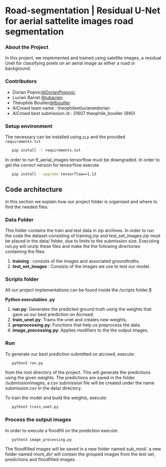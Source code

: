 # Road-segmentation | Residual U-Net for aerial sattelite images road segmentation

### About the Project
In this project, we implemented and trained using satellite images, a residual
Unet for classifying pixels on an aerial image as either a road or
background.


### Contributors
- Dorian Popvic[@DorianPopovic](https://github.com/DorianPopovic)
- Lucien Barret [@lubacien](https://github.com/lubacien)
- Théophile Bouiller[@tbouiller](https://github.com/tbouiller)
- AiCrowd team name : theophileetlucienetdorian 
- AiCrowd best submission id : 31607 theophile_bouiller (890)
### Setup environment
The necessary can be installed using `pip` and the provided `requirements.txt`
```bash
   pip install -r requirements.txt
```
In order to run tf_aerial_images tensorflow must be downgraded. In order to get the correct version for tensorflow execute 
```bash
   pip install --upgrade tensorflow==1.13
```
## Code architecture
In this section we explain how our project folder is organised and where to find the needed files.

### Data Folder
This folder contains the train and test data in zip archives. In order to run the code the dataset consisting of training.zip and test_set_images.zip must be placed in the data/ folder, due to limits to the submission size. Executing run.py will unzip these files and make the the following directories containing the files:

1. **training** : consists of the images and associated groundtruths.
2. **test_set_images** : Consists of the images we use to test our model.

### Scripts folder
All our project implementations can be found inside the /scripts folder.$

**Python executables .py**

1. **run.py**: Generates the predicted ground truth using the weights that gave us our best prediction on Aicrowd.
2. **train_unet.py**: Trains the unet and creates new weights.
3. **preprocessing.py**: Functions that help us preprocess the data.
4. **image_processing.py**: Applies modifiers to the the output images.

### Run
To generate our best prediction submitted on aicrowd, execute:
```bash
   python3 run.py
```
from the root directory of the project. This will generate the predictions using the given weights.
The predictions are saved in the folder /submissionimages, a csv submission file will be created under the name submission.csv in the data/ directory.

To train the model and build the weights, execute:

```bash
   python3 train_unet.py
```
### Process the output images
In order to execute a floodfill on the prediction execute:
```bash
   python3 image_processing.py
```
The floodfilled images will be saved in a new folder named sub_mod/. a new folder named mont_dir/ will contain the grouped images from the test set, predictions and floodfilled images.
